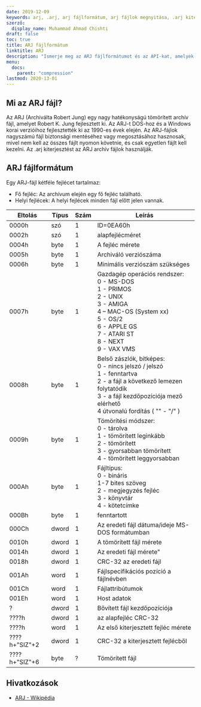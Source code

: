 ```yaml
---
date: 2019-12-09
keywords: arj, .arj, arj fájlformátum, arj fájlok megnyitása, .arj kiterjesztése, arj kiterjesztése
szerző:
  display_name: Muhammad Ahmad Chishti
draft: false
toc: true
title: ARJ fájlformátum
linktitle: ARJ
description: "Ismerje meg az ARJ fájlformátumot és az API-kat, amelyek ARJ-fájlokat hozhatnak létre és nyithatnak meg."
menu:
  docs:
    parent: "compression"
lastmod: 2020-13-01
---
```


## Mi az ARJ fájl? ##

Az ARJ (Archiválta Robert Jung) egy nagy hatékonyságú tömörített archív fájl, amelyet Robert K. Jung fejlesztett ki. Az ARJ-t DOS-hoz és a Windows korai verzióihoz fejlesztették ki az 1990-es évek elején. Az ARJ-fájlok nagyszámú fájl biztonsági mentéséhez vagy megosztásához hasznosak, mivel nem kell az összes fájlt nyomon követnie, és csak egyetlen fájlt kell kezelni. Az .arj kiterjesztést az ARJ archív fájlok használják.

## ARJ fájlformátum ##

Egy ARJ-fájl kétféle fejlécet tartalmaz:

- Fő fejléc: Az archívum elején egy fő fejléc található.
- Helyi fejlécek: A helyi fejlécek minden fájl előtt jelen vannak.

|Eltolás|Típus|Szám|Leírás|
|---|---|---|---|
|0000h|szó|1|ID=0EA60h|
|0002h|szó|1|alapfejlécméret|
|0004h|byte|1|A fejléc mérete|
|0005h|byte|1|Archiváló verziószáma|
|0006h|byte|1|Minimális verziószám szükséges|
|0007h|byte|1|Gazdagép operációs rendszer:</br> 0 - MS-DOS</br> 1 - PRIMOS</br> 2 - UNIX</br> 3 - AMIGA</br> 4 – MAC-OS (System xx)</br> 5 - OS/2</br> 6 - APPLE GS</br> 7 - ATARI ST</br> 8 - NEXT</br> 9 - VAX VMS|
|0008h|byte|1|Belső zászlók, bitképes:</br> 0 - nincs jelszó / jelszó</br> 1 - fenntartva</br> 2 - a fájl a következő lemezen folytatódik</br> 3 - a fájl kezdőpozíciója mező elérhető</br> 4 útvonalú fordítás ( "\" - "/" )|
|0009h|byte|1|Tömörítési módszer:</br> 0 - tárolva</br> 1 - tömörített leginkább</br> 2 - tömörített</br> 3 - gyorsabban tömörített</br> 4 - tömörített leggyorsabban|
|000Ah|byte|1|Fájltípus:</br> 0 - bináris</br> 1-7 bites szöveg</br> 2 - megjegyzés fejléc</br> 3 - könyvtár</br> 4 - kötetcímke|
|000Bh|byte|1|fenntartott|
|000Ch|dword|1|Az eredeti fájl dátuma/ideje MS-DOS formátumban|
|0010h|dword|1|A tömörített fájl mérete|
|0014h|dword|1|Az eredeti fájl mérete"|
|0018h|dword|1|CRC-32 az eredeti fájl|
|001Ah|word|1|Fájlspecifikációs pozíció a fájlnévben|
|001Ch|word|1|Fájlattribútumok|
|001Eh|word|1|Host adatok|
|?|dword|1|Bővített fájl kezdőpozíciója|
|????h|dword|1|az alapfejléc CRC-32|
|????h|word|1|Az első kiterjesztett fejléc mérete|
|????h+"SIZ"+2|dword|1|CRC-32 a kiterjesztett fejlécből|
|????h+"SIZ"+6|byte|?|Tömörített fájl|

## Hivatkozások ##

- [ARJ - Wikipédia](https://en.wikipedia.org/wiki/ARJ)

